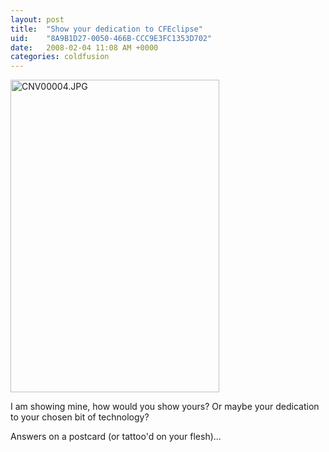 ```yaml
---
layout: post
title:  "Show your dedication to CFEclipse"
uid:	"8A9B1D27-0050-466B-CCC9E3FC1353D702"
date:   2008-02-04 11:08 AM +0000
categories: coldfusion
---
```

<a href="http://www.flickr.com/photos/markdrew/2241223343/" title="CNV00004.JPG by cybersonic, on Flickr"><img src="http://farm3.static.flickr.com/2045/2241223343_6cbb638022.jpg" width="334" height="500" alt="CNV00004.JPG" /></a>

I am showing mine, how would you show yours? Or maybe your dedication to your chosen bit of technology?

Answers on a postcard (or tattoo'd on your flesh)...